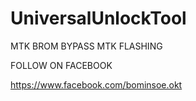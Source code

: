 # UniversalUnlockTool

MTK BROM BYPASS
MTK FLASHING

FOLLOW ON FACEBOOK

https://www.facebook.com/bominsoe.okt
